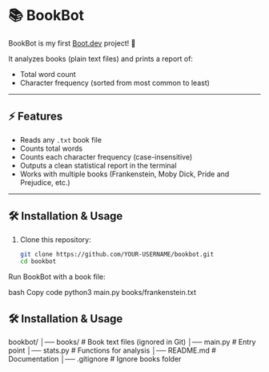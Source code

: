 # 📚 BookBot  

BookBot is my first [Boot.dev](https://www.boot.dev) project! 🚀  

It analyzes books (plain text files) and prints a report of:  
- Total word count  
- Character frequency (sorted from most common to least)  

---

## ⚡ Features  
- Reads any `.txt` book file  
- Counts total words  
- Counts each character frequency (case-insensitive)  
- Outputs a clean statistical report in the terminal  
- Works with multiple books (Frankenstein, Moby Dick, Pride and Prejudice, etc.)  

---

## 🛠️ Installation & Usage  

1. Clone this repository:  
   ```bash
   git clone https://github.com/YOUR-USERNAME/bookbot.git
   cd bookbot
Run BookBot with a book file:

bash
Copy code
python3 main.py books/frankenstein.txt

## 🛠️ Installation & Usage  
bookbot/
│── books/                # Book text files (ignored in Git)
│── main.py               # Entry point
│── stats.py              # Functions for analysis
│── README.md             # Documentation
│── .gitignore            # Ignore books folder

